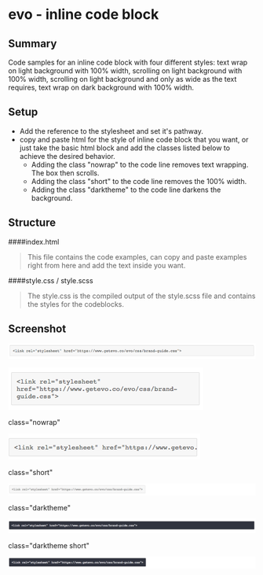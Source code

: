 # evo - inline code block

## Summary
Code samples for an inline code block with four different styles: text wrap on light background with 100% width, scrolling on light background with 100% width, scrolling on light background and only as wide as the text requires, text wrap on dark background with 100% width. 

## Setup
* Add the reference to the stylesheet and set it's pathway.
* copy and paste html for the style of inline code block that you want, or just take the basic html block and add the classes listed below to achieve the desired behavior.
    * Adding the class "nowrap" to the code line removes text wrapping. The box then scrolls.
    * Adding the class "short" to the code line removes the 100% width.
    * Adding the class "darktheme" to the code line darkens the background.

## Structure
####index.html
>This file contains the code examples, can copy and paste examples right from here and add the text inside you want.

####style.css / style.scss
>The style.css is the compiled output of the style.scss file and contains the styles for the codeblocks.

## Screenshot

![inline codeblock](./img/codeblockfullwidthscroll.png "inline codeblock")

![inline codeblock](./img/inlinecodeblockfullwidthwrapwrapping.png "inline codeblock")

class="nowrap" 

![inline codeblock](./img/notfullwidthscrollfull.png "inline codeblock")

class="short"

![inline codeblock](./img/notfullwidthscroll.png "inline codeblock")

class="darktheme"

![inline codeblock](./img/darkfullwidthwrap.png "inline codeblock")

class="darktheme short"

![inline codeblock](./img/darkthemeshort.png "inline codeblock")